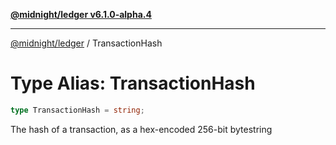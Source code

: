 [**@midnight/ledger v6.1.0-alpha.4**](../README.md)

***

[@midnight/ledger](../globals.md) / TransactionHash

# Type Alias: TransactionHash

```ts
type TransactionHash = string;
```

The hash of a transaction, as a hex-encoded 256-bit bytestring
